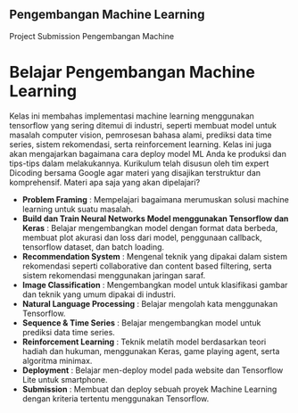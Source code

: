 ## Pengembangan Machine Learning
Project Submission Pengembangan Machine 

# Belajar Pengembangan Machine Learning
Kelas ini membahas implementasi machine learning menggunakan tensorflow yang sering ditemui di industri, seperti membuat model untuk masalah computer vision, pemrosesan bahasa alami, prediksi data time series, sistem rekomendasi, serta reinforcement learning. Kelas ini juga akan mengajarkan bagaimana cara deploy model ML Anda ke produksi dan tips-tips dalam melakukannya. Kurikulum telah disusun oleh tim expert Dicoding bersama Google agar materi yang disajikan terstruktur dan komprehensif.
Materi apa saja yang akan dipelajari?
- **Problem Framing** : Mempelajari bagaimana merumuskan solusi machine learning untuk suatu masalah.
- **Build dan Train Neural Networks Model menggunakan Tensorflow dan Keras** : Belajar mengembangkan model dengan format data berbeda, membuat plot akurasi dan loss dari model, penggunaan callback, tensorflow dataset, dan batch loading.
- **Recommendation System** : Mengenal teknik yang dipakai dalam sistem rekomendasi seperti collaborative dan content based filtering, serta sistem rekomendasi menggunakan jaringan saraf.
- **Image Classification** : Mengembangkan model untuk klasifikasi gambar dan teknik yang umum dipakai di industri.
- **Natural Language Processing** : Belajar mengolah kata menggunakan Tensorflow.
- **Sequence & Time Series** : Belajar mengembangkan model untuk prediksi data time series.
- **Reinforcement Learning** : Teknik melatih model berdasarkan teori hadiah dan hukuman, menggunakan Keras, game playing agent, serta algoritma minimax.
- **Deployment** : Belajar men-deploy model pada website dan Tensorflow Lite untuk smartphone.
- **Submission** : Membuat dan deploy sebuah proyek Machine Learning dengan kriteria tertentu menggunakan Tensorflow.


